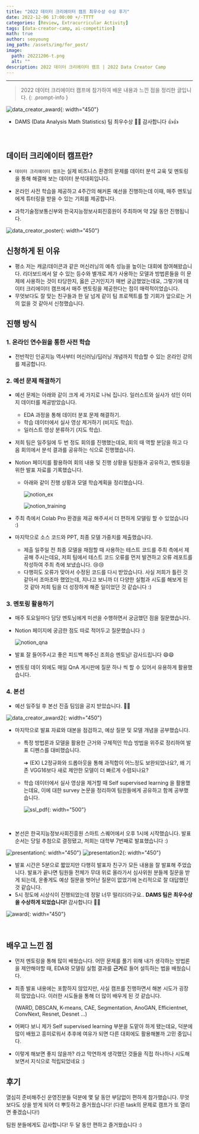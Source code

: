 ```yaml
---
title: "2022 데이터 크리에이터 캠프 최우수상 수상 후기"
date: 2022-12-06 17:00:00 +/-TTTT
categories: [Review, Extracurricular Activity]
tags: [data-creator-camp, ai-competition]
math: true
author: seoyoung
img_path: /assets/img/for_post/
image:
  path: 20221206-t.png
  alt: ""
description: 2022 데이터 크리에이터 캠프 | 2022 Data Creator Camp
---
```




------------------------

> 2022 데이터 크리에이터 캠프에 참가하여 배운 내용과 느낀 점을 정리한 글입니다.
{: .prompt-info }


![data_creator_award](20221206-2.png){: width="450"}

- DAMS (Data Analysis Math Statistics) 팀 최우수상 🎉🎉 감사합니다 👍👍



&nbsp;
&nbsp;
&nbsp;

## **데이터 크리에이터 캠프란?**

- `데이터 크리에이터 캠프`는 실제 비즈니스 환경의 문제를 데이터 분석 교육 및 멘토링을 통해 해결해 보는 데이터 분석대회입니다.
- 온라인 사전 학습을 제공하고 4주간의 해커톤 예선을 진행하는데 이때, 매주 멘토님에게 튜터링을 받을 수 있는 기회를 제공합니다.

- 과학기술정보통신부와 한국지능정보사회진흥원이 주최하며 약 2달 동안 진행됩니다.



![data_creator_poster](20221206-1.png){: width="450"}



## **신청하게 된 이유**

- 평소 저는 캐글/데이콘과 같은 머신러닝의 예측 성능을 높이는 대회에 참여해왔습니다. 리더보드에서 알 수 있는 등수와 별개로 제가 사용하는 모델과 방법론들을 이 문제에 사용하는 것이 타당한지, 옳은 근거인지가 매번 궁금했었는데요, 그렇기에 데이터 크리에이터 캠프에서 매주 멘토링을 제공한다는 점이 매력적이었습니다.
- 무엇보다도 잘 맞는 친구들과 한 달 넘게 같이 팀 프로젝트를 할 기회가 앞으로는 거의 없을 것 같아서 신청했습니다.



## **진행 방식**

### 1. 온라인 연수원을 통한 사전 학습

- 전반적인 인공지능 역사부터 머신러닝/딥러닝 개념까지 학습할 수 있는 온라인 강의를 제공합니다.



### 2. 예선 문제 해결하기

- 예선 문제는 아래와 같이 크게 세 가지로 나눠 집니다. 일러스트와 실사가 섞인 이미지 데이터를 제공받았습니다.
  - EDA 과정을 통해 데이터 분포 문제 해결하기.
  - 학습 데이터에서 실사 영상 제거하기 (비지도 학습).
  - 일러스트 영상 분류하기 (지도 학습).

- 저희 팀은 일주일에 두 번 정도 회의를 진행했는데요, 회의 때 역할 분담을 하고 다음 회의에서 분석 결과를 공유하는 식으로 진행했습니다.

- Notion 페이지를 활용하여 회의 내용 및 진행 상황을 팀원들과 공유하고, 멘토링을 위한 발표 자료를 기록했습니다.

  - 아래와 같이 진행 상황과 모델 학습계획을 정리했습니다.

    ![notion_ex](20221206-3.png)

    ![notion_training](20221206-5.png)

- 주최 측에서 Colab Pro 환경을 제공 해주셔서 더 편하게 모델링 할 수 있었습니다 :)

- 마지막으로 소스 코드와 PPT, 최종 모델 가중치를 제출했습니다.
  - 제출 일주일 전 최종 모델을 채점할 때 사용하는 테스트 코드를 주최 측에서 제공해 주시는데요, 저희 팀에서 테스트 코드 오류를 먼저 발견하고 오류 레포트를 작성하여 주최 측에 보냈습니다. :cry::cry:
  - 다행히도 오류가 맞아서 수정된 코드를 다시 받았습니다. 사실 저희가 틀린 것 같아서 조마조마 했었는데, 지나고 보니까 더 다양한 실험과 시도를 해보게 된 것 같아 저희 팀을 더 성장하게 해준 일이었던 것 같습니다 :)



### 3. 멘토링 활용하기

- 매주 토요일마다 담당 멘토님에게 미션을 수행하면서 궁금했던 점을 질문했습니다. 

- Notion 페이지에 궁금한 점도 따로 적어두고 질문했습니다 :)

  ![notion_qna](20221206-4.png)

- 발표 잘 들어주시고 좋은 피드백 해주신 조희승 멘토님! 감사드립니다 :smile::smile:

+ 멘토링 데이 외에도 매일 QnA 게시판에 질문 하나 씩 할 수 있어서 유용하게 활용했습니다. 



### 4. 본선

- 예선 일주일 후 본선 진출 팀임을 공지 받았습니다. 🎉🎉

![data_creator_award2](20221206-6.png){: width="450"}

- 마지막으로 발표 자료와 대본을 점검하고, 예상 질문 및 모델 개념을 공부했습니다. 

  - 특정 방법론과 모델을 활용한 근거와 구체적인 학습 방법을 위주로 정리하여 발표 디펜스를 대비했습니다.

    ➔ (EX) L2정규화와 드롭아웃을 통해 과적합이 어느정도 보완되었나요?, 왜 기존 VGG16보다 새로 제안한 모델이 더 빠르게 수렴되나요?

  - 학습 데이터에서 실사 영상을 제거할 때 Self supervised learning 을 활용했는데요, 이에 대한 survey 논문을 정리하여 팀원들에게 공유하고 함께 공부했습니다.

    ![ssl_pdf](20221206-7.png){: width="500"}


&nbsp;
&nbsp;
&nbsp;

- 본선은 한국지능정보사회진흥원 스마트 스퀘어에서 오후 1시에 시작했습니다. 발표 순서는 당일 추첨으로 결정됐고, 저희는 대학부 7번째로 발표했습니다 :)

![presentation](20221206-8.jpg){: width="450"} ![presentation2](20221206-9.jpg){: width="450"}



- 발표 시간은 5분으로 짧았지만 다행히 발표자 친구가 모든 내용을 잘 발표해 주었습니다. 발표가 끝나면 팀원들 전체가 무대 위로 올라가서 심사위원 분들께 질문을 받게 되는데, 운좋게도 예상 질문을 벗어난 질문이 없었기에 논리적으로 잘 대답했던 것 같습니다.
- 5시 정도에 시상식이 진행되었는데 정말 너무 떨리더라구요.. **DAMS 팀은 최우수상을 수상하게 되었습니다!** 감사합니다 🥳🥳

![award](20221206-10.jpg){: width="450"}


&nbsp;
&nbsp;
&nbsp;

## **배우고 느낀 점**

- 먼저 멘토링을 통해 많이 배웠습니다. 어떤 문제를 풀기 위해 내가 생각하는 방법론을 제안해야할 때, EDA와 모델링 실험 결과를 **근거**로 들어 설득하는 법을 배웠습니다. 

- 최종 발표 내용에는 포함하지 않았지만, 사실 캠프를 진행하면서 해본 시도가 굉장히 많았습니다. 이러한 시도들을 통해 더 많이 배우게 된 것 같습니다.

  (WARD, DBSCAN, K-means, CAE, Segmentation, AnoGAN, Efficientnet, ConvNext, Resnet, Desnet ...)

- 어쩌다 보니 제가 Self supervised learning 부분을 도맡아 하게 됐는데요, 덕분에 많이 배웠고 흥미로워서 추후에 여유가 되면 다른 대회에도 활용해볼까 고민 중입니다.

- 이렇게 해보면 좋지 않을까? 라고 막연하게 생각했던 것들을 직접 하나하나 시도해 보면서 지식으로 적립되었네요 :)



## **후기**

열심히 준비해주신 운영진분들 덕분에 몇 달 동안 부담없이 편하게 참가했습니다. 무엇보다도 상을 받게 되어 더 뿌듯하고 즐거웠습니다! (다른 task의 문제로 캠프가 또 열리면 좋겠습니다!)

팀원 분들에게도 감사합니다! 두 달 동안 편하고 즐거웠습니다 :)
